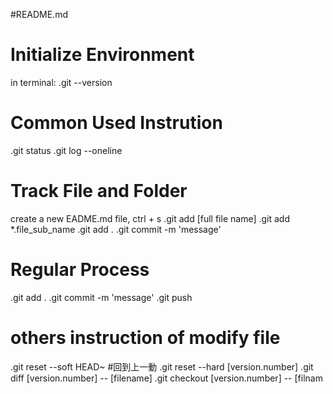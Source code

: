 #README.md
# Initialize Environment
in terminal:
.git --version
# Common Used Instrution
.git status
.git log --oneline
# Track File and Folder
create a new EADME.md file, ctrl + s
.git add [full file name]
.git add *.file_sub_name
.git add .
.git commit -m 'message'
# Regular Process
.git add .
.git commit -m 'message'
.git push
# others instruction of modify file
.git reset --soft HEAD~ #回到上一動
.git reset --hard [version.number]
.git diff [version.number] -- [filename]
.git checkout [version.number] -- [filnam